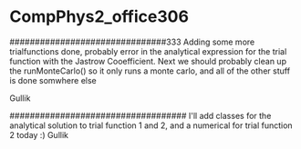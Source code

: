 # CompPhys2_office306

###############################333
Adding some more trialfunctions done, probably error in the analytical expression for the trial function with the Jastrow Cooefficient. Next we should probably clean up the runMonteCarlo() so it only runs a monte carlo, and all of the other stuff is done somwhere else

Gullik

###################################
I'll add classes for the analytical solution to trial function 1 and 2, and a numerical for trial function 2 today :)
Gullik





